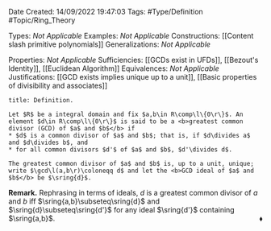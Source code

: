 <div class="topSpace"></div>

Date Created: 14/09/2022 19:47:03
Tags: #Type/Definition #Topic/Ring_Theory

Types: <i>Not Applicable</i>
Examples: <i>Not Applicable</i>
Constructions: [[Content slash primitive polynomials]]
Generalizations: <i>Not Applicable</i>

Properties: <i>Not Applicable</i>
Sufficiencies: [[GCDs exist in UFDs]], [[Bezout's Identity]], [[Euclidean Algorithm]]
Equivalences: <i>Not Applicable</i>
Justifications: [[GCD exists implies unique up to a unit]], [[Basic properties of divisibility and associates]]

``` ad-Definition
title: Definition.

Let $R$ be a integral domain and fix $a,b\in R\comp\l\{0\r\}$. An element $d\in R\comp\l\{0\r\}$ is said to be a <b>greatest common divisor (GCD) of $a$ and $b$</b> if
* $d$ is a common divisor of $a$ and $b$; that is, if $d\divides a$ and $d\divides b$, and
* for all common divisors $d'$ of $a$ and $b$, $d'\divides d$.

The greatest common divisor of $a$ and $b$ is, up to a unit, unique; write $\gcd\l(a,b\r)\coloneqq d$ and let the <b>GCD ideal of $a$ and $b$</b> be $\sring{d}$.

```

<b>Remark.</b> Rephrasing in terms of ideals, $d$ is a greatest common divisor of $a$ and $b$ iff $\sring{a,b}\subseteq\sring{d}$ and $\sring{d}\subseteq\sring{d'}$ for any ideal $\sring{d'}$ containing $\sring{a,b}$.<span style="float:right;">$\blacklozenge$</span>
